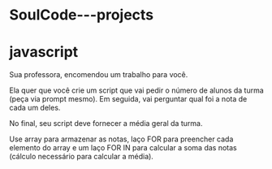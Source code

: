# SoulCode---projects

# javascript

Sua  professora, encomendou um trabalho para você.


Ela quer que você crie um script que vai pedir o número de alunos da turma (peça via prompt mesmo).
Em seguida, vai perguntar qual foi a nota de cada um deles.


No final, seu script deve fornecer a média geral da turma.


Use array para armazenar as notas, laço FOR para preencher cada elemento do array e um laço FOR IN para calcular a soma das notas (cálculo necessário para calcular a média).